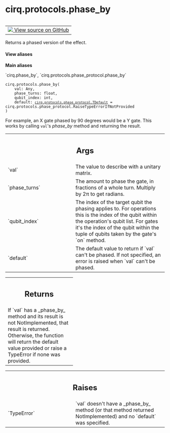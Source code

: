 <div itemscope itemtype="http://developers.google.com/ReferenceObject">
<meta itemprop="name" content="cirq.protocols.phase_by" />
<meta itemprop="path" content="Stable" />
</div>

# cirq.protocols.phase_by

<!-- Insert buttons and diff -->

<table class="tfo-notebook-buttons tfo-api" align="left">

<td>
  <a target="_blank" href="https://github.com/quantumlib/cirq/tree/master/cirq/protocols/phase_protocol.py">
    <img src="https://www.tensorflow.org/images/GitHub-Mark-32px.png" />
    View source on GitHub
  </a>
</td>
</table>



Returns a phased version of the effect.

<section class="expandable">
  <h4 class="showalways">View aliases</h4>
  <p>
<b>Main aliases</b>
<p>`cirq.phase_by`, `cirq.protocols.phase_protocol.phase_by`</p>
</p>
</section>

<pre class="devsite-click-to-copy prettyprint lang-py tfo-signature-link">
<code>cirq.protocols.phase_by(
    val: Any,
    phase_turns: float,
    qubit_index: int,
    default: <a href="../../cirq/protocols/phase_protocol/TDefault.md"><code>cirq.protocols.phase_protocol.TDefault</code></a> = cirq.protocols.phase_protocol.RaiseTypeErrorIfNotProvided
)
</code></pre>



<!-- Placeholder for "Used in" -->

For example, an X gate phased by 90 degrees would be a Y gate.
This works by calling `val`'s _phase_by_ method and returning
the result.

<!-- Tabular view -->
 <table class="responsive fixed orange">
<colgroup><col width="214px"><col></colgroup>
<tr><th colspan="2"><h2 class="add-link">Args</h2></th></tr>

<tr>
<td>
`val`
</td>
<td>
The value to describe with a unitary matrix.
</td>
</tr><tr>
<td>
`phase_turns`
</td>
<td>
The amount to phase the gate, in fractions of a whole
turn. Multiply by 2π to get radians.
</td>
</tr><tr>
<td>
`qubit_index`
</td>
<td>
The index of the target qubit the phasing applies to. For
operations this is the index of the qubit within the operation's
qubit list. For gates it's the index of the qubit within the tuple
of qubits taken by the gate's `on` method.
</td>
</tr><tr>
<td>
`default`
</td>
<td>
The default value to return if `val` can't be phased. If not
specified, an error is raised when `val` can't be phased.
</td>
</tr>
</table>



<!-- Tabular view -->
 <table class="responsive fixed orange">
<colgroup><col width="214px"><col></colgroup>
<tr><th colspan="2"><h2 class="add-link">Returns</h2></th></tr>
<tr class="alt">
<td colspan="2">
If `val` has a _phase_by_ method and its result is not NotImplemented,
that result is returned. Otherwise, the function will return the
default value provided or raise a TypeError if none was provided.
</td>
</tr>

</table>



<!-- Tabular view -->
 <table class="responsive fixed orange">
<colgroup><col width="214px"><col></colgroup>
<tr><th colspan="2"><h2 class="add-link">Raises</h2></th></tr>

<tr>
<td>
`TypeError`
</td>
<td>
`val` doesn't have a _phase_by_ method (or that method returned
NotImplemented) and no `default` was specified.
</td>
</tr>
</table>

